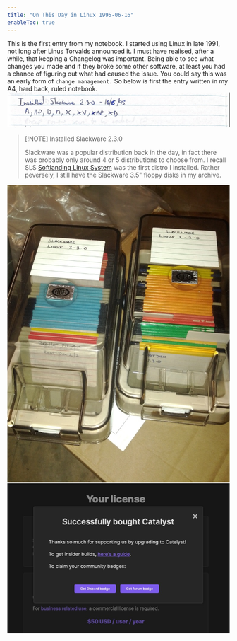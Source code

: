 ```yaml
---
title: "On This Day in Linux 1995-06-16"
enableToc: true
---
```

This is the first entry from my notebook. I started using Linux in late 1991, not long after Linus Torvalds announced it. I  must have realised, after a while, that keeping a Changelog was important. Being able to see what changes you made and if they broke  some other software, at least you had a chance of figuring out what had caused the issue. You could say this was an early form of `change management.`
So below is first the entry written in my A4, hard back, ruled notebook.
![](Attachments/Screenshot%202022-10-18%20at%2019.27.54.jpg)

> [!NOTE] Installed Slackware 2.3.0
> 
> Slackware was a popular distribution back in the day, in fact there was probably only around 4 or 5 distributions to choose from. I recall SLS [Softlanding Linux System](https://en.wikipedia.org/wiki/Softlanding_Linux_System) was the first distro I installed.  Rather peversely, I still have the Slackware 3.5" floppy disks in my archive.

![](Attachments/5982F6D4-AA19-4ECC-AAB6-E8F550440CA4_1_105_c.jpeg)![](Attachments/Screenshot%202023-01-16%20at%2014.54.32.jpg)